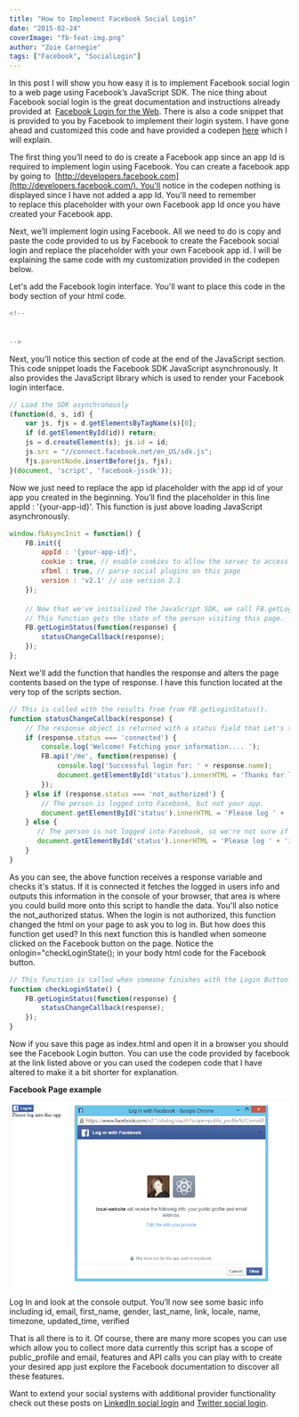 ```yaml
---
title: "How to Implement Facebook Social Login"
date: "2015-02-24"
coverImage: "fb-feat-img.png"
author: "Zoie Carnegie"
tags: ["Facebook", "SocialLogin"]
---
```


In this post I will show you how easy it is to implement Facebook social login to a web page using Facebook’s JavaScript SDK. The nice thing about Facebook social login is the great documentation and instructions already provided at  [Facebook Login for the Web](https://developers.facebook.com/docs/facebook-login/login-flow-for-web/v2.2). There is also a code snippet that is provided to you by Facebook to implement their login system. I have gone ahead and customized this code and have provided a codepen [here](http://codepen.io/zoie-loginradius/pen/JoLYrJ) which I will explain.

The first thing you’ll need to do is create a Facebook app since an app Id is required to implement login using Facebook. You can create a facebook app by going to  [http://developers.facebook.com](http://developers.facebook.com/). You'll notice in the codepen nothing is displayed since I have not added a app Id. You'll need to remember to replace this placeholder with your own Facebook app Id once you have created your Facebook app.

Next, we’ll implement login using Facebook. All we need to do is copy and paste the code provided to us by Facebook to create the Facebook social login and replace the placeholder with your own Facebook app id. I will be explaining the same code with my customization provided in the codepen below.

Let's add the Facebook login interface. You'll want to place this code in the body section of your html code.

```js
<!--


-->
```

Next, you'll notice this section of code at the end of the JavaScript section. This code snippet loads the Facebook SDK JavaScript asynchronously. It also provides the JavaScript library which is used to render your Facebook login interface.

```javascript
// Load the SDK asynchronously
(function(d, s, id) {
    var js, fjs = d.getElementsByTagName(s)[0];
    if (d.getElementById(id)) return;
    js = d.createElement(s); js.id = id;
    js.src = "//connect.facebook.net/en_US/sdk.js";
    fjs.parentNode.insertBefore(js, fjs);
}(document, 'script', 'facebook-jssdk'));
```

Now we just need to replace the app id placeholder with the app id of your app you created in the beginning. You’ll find the placeholder in this line appId : '{your-app-id}'. This function is just above loading JavaScript asynchronously.

```javascript
window.fbAsyncInit = function() {
    FB.init({
        appId : '{your-app-id}',
        cookie : true, // enable cookies to allow the server to access the session
        xfbml : true, // parse social plugins on this page
        version : 'v2.1' // use version 2.1
    });

    // Now that we've initialized the JavaScript SDK, we call FB.getLoginStatus().
    // This function gets the state of the person visiting this page.
    FB.getLoginStatus(function(response) {
        statusChangeCallback(response);
    });
};
```
Next we'll add the function that handles the response and alters the page contents based on the type of response. I have this function located at the very top of the scripts section.

```javascript
// This is called with the results from from FB.getLoginStatus().
function statusChangeCallback(response) {
    // The response object is returned with a status field that Let's the app know the current login status of the person.
    if (response.status === 'connected') {
        console.log('Welcome! Fetching your information.... ');
        FB.api('/me', function(response) {
            console.log('Successful login for: ' + response.name);
            document.getElementById('status').innerHTML = 'Thanks for logging in, ' + response.name + '!';
        });
    } else if (response.status === 'not_authorized') {
        // The person is logged into Facebook, but not your app.
        document.getElementById('status').innerHTML = 'Please log ' + 'into this app.';
    } else {
       // The person is not logged into Facebook, so we're not sure if they are logged into this app or not.
       document.getElementById('status').innerHTML = 'Please log ' + 'into Facebook.';
    }
}
```

As you can see, the above function receives a response variable and checks it's status. If it is connected it fetches the logged in users info and outputs this information in the console of your browser, that area is where you could build more onto this script to handle the data. You'll also notice the not\_authorized status. When the login is not authorized, this function changed the html on your page to ask you to log in. But how does this function get used? In this next function this is handled when someone clicked on the Facebook button on the page. Notice the onlogin="checkLoginState(); in your body html code for the Facebook button.

```javascript
// This function is called when someone finishes with the Login Button.
function checkLoginState() {
    FB.getLoginStatus(function(response) {
        statusChangeCallback(response);
    });
}
```

Now if you save this page as index.html and open it in a browser you should see the Facebook Login button. You can use the code provided by facebook at the link listed above or you can used the codepen code that I have altered to make it a bit shorter for explanation.

**Facebook Page example**

![zoie-facebookblog](Zoie-FacebookBlog.png)

Log In and look at the console output. You’ll now see some basic info including id, email, first\_name, gender, last\_name, link, locale, name, timezone, updated\_time, verified

That is all there is to it. Of course, there are many more scopes you can use which allow you to collect more data currently this script has a scope of public\_profile and email, features and API calls you can play with to create your desired app just explore the Facebook documentation to discover all these features.

Want to extend your social systems with additional provider functionality check out these posts on [LinkedIn social login](/integrate-linkedin-social-login-website/ "Integrating LinkedIn Social Login on a Website") and [Twitter social login](/integrating-twitter-social-login/ "Integrating Twitter Social Login").
